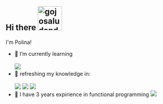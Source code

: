 ## Hi there <img src="https://cdn3.emoji.gg/emojis/54147-gojosaludando.png" width="64px" height="64px" alt="gojosaludando"></a>

I'm Polina! 

- 🌱 I’m currently learning
  <br> <br>
  <img src="https://img.shields.io/badge/Python-green?logo=Python&logoSize=auto"/>
- 👾 refreshing my knowledge in:
  <br> <br>
     <img src="https://img.shields.io/badge/HTML-green?logo=HTML&logoSize=auto"/> <img src="https://img.shields.io/badge/CSS-green?logo=CSS&logoSize=auto"/>
     <img src="https://img.shields.io/badge/Javascript-blue?logo=Javascript&logoSize=auto"/>
- 🔭 I have 3 years expirience in functional programming  <img src="https://img.shields.io/badge/Erlang-green?logo=erlang&logoColor=red&logoSize=auto"/> 
